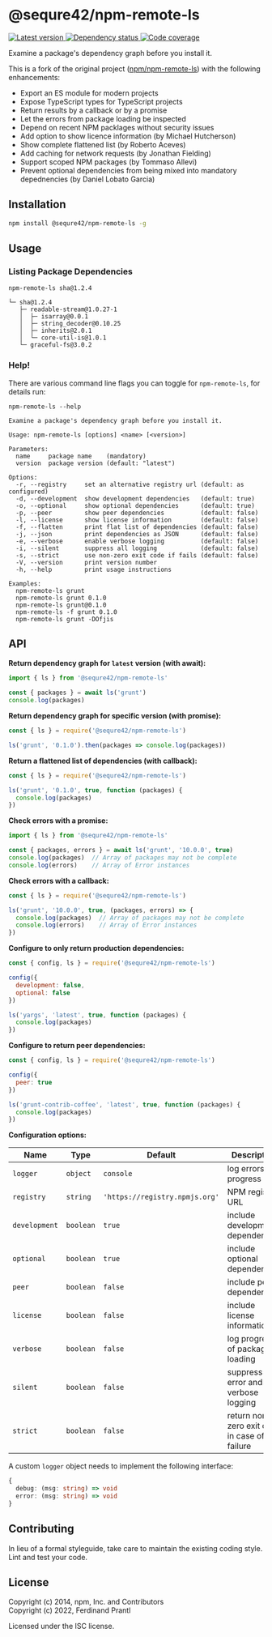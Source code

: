 # @sequre42/npm-remote-ls

[![Latest version](https://img.shields.io/npm/v/@sequre42/npm-remote-ls)
 ![Dependency status](https://img.shields.io/librariesio/release/npm/@sequre42/npm-remote-ls)
](https://www.npmjs.com/package/@sequre42/npm-remote-ls)
[![Code coverage](https://codecov.io/gh/sequre42/npm-remote-ls/branch/master/graph/badge.svg)](https://codecov.io/gh/sequre42/npm-remote-ls)

Examine a package's dependency graph before you install it.

This is a fork of the original project ([npm/npm-remote-ls]) with the following enhancements:

* Export an ES module for modern projects
* Expose TypeScript types for TypeScript projects
* Return results by a callback or by a promise
* Let the errors from package loading be inspected
* Depend on recent NPM packlages without security issues
* Add option to show licence information (by Michael Hutcherson)
* Show complete flattened list (by Roberto Aceves)
* Add caching for network requests (by Jonathan Fielding)
* Support scoped NPM packages (by Tommaso Allevi)
* Prevent optional dependencies from being mixed into mandatory depednencies (by Daniel Lobato Garcia)

## Installation

```bash
npm install @sequre42/npm-remote-ls -g
```

## Usage

### Listing Package Dependencies

```
npm-remote-ls sha@1.2.4

└─ sha@1.2.4
   ├─ readable-stream@1.0.27-1
   │  ├─ isarray@0.0.1
   │  ├─ string_decoder@0.10.25
   │  ├─ inherits@2.0.1
   │  └─ core-util-is@1.0.1
   └─ graceful-fs@3.0.2
```

### Help!

There are various command line flags you can toggle for `npm-remote-ls`, for details run:

```
npm-remote-ls --help

Examine a package's dependency graph before you install it.

Usage: npm-remote-ls [options] <name> [<version>]

Parameters:
  name     package name    (mandatory)
  version  package version (default: "latest")

Options:
  -r, --registry     set an alternative registry url (default: as configured)
  -d, --development  show development dependencies   (default: true)
  -o, --optional     show optional dependencies      (default: true)
  -p, --peer         show peer dependencies          (default: false)
  -l, --license      show license information        (default: false)
  -f, --flatten      print flat list of dependencies (default: false)
  -j, --json         print dependencies as JSON      (default: false)
  -e, --verbose      enable verbose logging          (default: false)
  -i, --silent       suppress all logging            (default: false)
  -s, --strict       use non-zero exit code if fails (default: false)
  -V, --version      print version number
  -h, --help         print usage instructions

Examples:
  npm-remote-ls grunt
  npm-remote-ls grunt 0.1.0
  npm-remote-ls grunt@0.1.0
  npm-remote-ls -f grunt 0.1.0
  npm-remote-ls grunt -DOfjis
```

## API

**Return dependency graph for `latest` version (with await):**

```javascript
import { ls } from '@sequre42/npm-remote-ls'

const { packages } = await ls('grunt')
console.log(packages)
```

**Return dependency graph for specific version (with promise):**

```javascript
const { ls } = require('@sequre42/npm-remote-ls')

ls('grunt', '0.1.0').then(packages => console.log(packages))
```

**Return a flattened list of dependencies (with callback):**

```javascript
const { ls } = require('@sequre42/npm-remote-ls')

ls('grunt', '0.1.0', true, function (packages) {
  console.log(packages)
})
```

**Check errors with a promise:**

```javascript
import { ls } from '@sequre42/npm-remote-ls'

const { packages, errors } = await ls('grunt', '10.0.0', true)
console.log(packages)  // Array of packages may not be complete
console.log(errors)    // Array of Error instances
```

**Check errors with a callback:**

```javascript
const { ls } = require('@sequre42/npm-remote-ls')

ls('grunt', '10.0.0', true, (packages, errors) => {
  console.log(packages)  // Array of packages may not be complete
  console.log(errors)    // Array of Error instances
})
```

**Configure to only return production dependencies:**

```javascript
const { config, ls } = require('@sequre42/npm-remote-ls')

config({
  development: false,
  optional: false
})

ls('yargs', 'latest', true, function (packages) {
  console.log(packages)
})
```

**Configure to return peer dependencies:**

```javascript
const { config, ls } = require('@sequre42/npm-remote-ls')

config({
  peer: true
})

ls('grunt-contrib-coffee', 'latest', true, function (packages) {
  console.log(packages)
})
```

**Configuration options:**

| Name          | Type      | Default   | Description                                  |
| ------------- | --------- | --------- | -------------------------------------------- |
| `logger`      | `object`  | `console` | log errors and progress                      |
| `registry`    | `string`  | `'https://registry.npmjs.org'` | NPM registry URL        |
| `development` | `boolean` | `true`    | include development dependencies             |
| `optional`    | `boolean` | `true`    | include optional dependencies                |
| `peer`        | `boolean` | `false`   | include peer dependencies                    |
| `license`     | `boolean` | `false`   | include license information                  |
| `verbose`     | `boolean` | `false`   | log progress of package loading              |
| `silent`      | `boolean` | `false`   | suppress error and verbose logging           |
| `strict`      | `boolean` | `false`   | return non-zero exit code in case of failure |

A custom `logger` object needs to implement the following interface:

```ts
{
  debug: (msg: string) => void
  error: (msg: string) => void
}
```

## Contributing

In lieu of a formal styleguide, take care to maintain the existing coding style. Lint and test your code.

## License

Copyright (c) 2014, npm, Inc. and Contributors<br>
Copyright (c) 2022, Ferdinand Prantl

Licensed under the ISC license.

[npm/npm-remote-ls]: https://github.com/npm/npm-remote-ls
